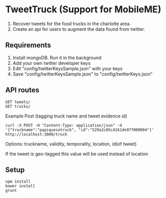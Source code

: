 TweetTruck (Support for MobileME)
==========

1. Recover tweets for the food trucks in the charlotte area. 
2. Create an api for users to augment the data found from twitter.    

Requirements
--
1. Install mongoDB. Run it in the background
2. Add your own twitter developer keys 
3. Edit "config/twitterKeysSample.json" with your keys
4. Save "config/twitterKeysSample.json" to "config/twitterKeys.json"

API routes
---
    GET tweets/
    GET trucks/

Example Post (tagging truck name and tweet evidence id)

    curl -X POST -H "Content-Type: application/json" -d '{"truckname":"papiquesotruck", "id":"529a2c05c4161de97f000004"}' http://localhost:3000/truck

Options: truckname, validity, temporality, location, id(of tweet) 

If the tweet is geo-tagged this value will be used instead of location

Setup
---
    npm install
    bower install
    grunt
    
